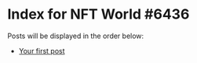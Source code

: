 # Index for NFT World #6436
Posts will be displayed in the order below:

- [Your first post](./001-first.md)

